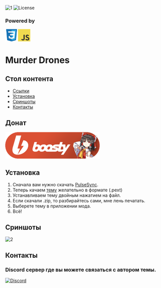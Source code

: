 ![1](https://github.com/user-attachments/assets/e56c121c-4795-48ae-90eb-b60fbd38da0f)
![License](https://img.shields.io/github/license/Diramix/Spotify-Music.svg?style=for-the-badge)

### Powered by
<a href="https://developer.mozilla.org/en-US/docs/Web/CSS"><img src="https://raw.githubusercontent.com/devicons/devicon/master/icons/css3/css3-original.svg" height="40px" width="40px" /></a><a href="https://developer.mozilla.org/en-US/docs/Web/JavaScript"><img src="https://raw.githubusercontent.com/devicons/devicon/master/icons/javascript/javascript-original.svg" height="40px" width="40px" /></a>
   
# Murder Drones

## Стол контента
- [Ссылки](#Ссылки)
- [Установка](#Установка)
- [Сриншоты](#Сриншоты)
- [Контакты](#Контакты)

## Донат
<p>
    <a href="https://boosty.to/diramix">
      <img width="300" alt="ᓚᘏᗢ котик ждёт твоей монетки" src="https://github.com/Diramix/Murder-Drones-Theme/blob/main/doc/boosty_button.png?raw=true">
    </a>
</p>

## Установка
1. Сначала вам нужно скачать [PulseSync](https://pulsesync.dev/).
2. Теперь качаем [тему](https://github.com/Diramix/Murder-Drones-Theme/releases) желательно в формате (.pext)
3. Устанавливаем тему двойным нажатием на файл.
4. Если скачали .zip, то разбирайтесь сами, мне лень печатать.
5. Выберете тему в приложении мода.
6. Всё!

## Сриншоты
![2](https://github.com/user-attachments/assets/eea437ce-699b-4a9c-8b79-9030adf9104b)

## Контакты
### Discord сервер где вы можете связаться с автором темы.
[![Discord](https://img.shields.io/badge/Discord-%237289DA.svg?logo=discord&logoColor=white)](https://discord.gg/ky6bcdy7KA)
